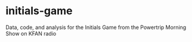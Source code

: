# initials-game
Data, code, and analysis for the Initials Game from the Powertrip Morning Show on KFAN radio
